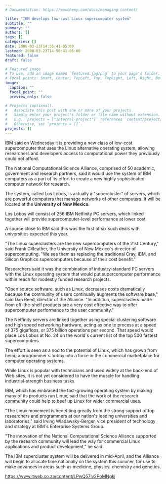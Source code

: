 ```yaml
---
# Documentation: https://wowchemy.com/docs/managing-content/

title: "IBM develops low-cost Linux supercomputer system"
subtitle: ""
summary: ""
authors: []
tags: []
categories: []
date: 2000-03-23T14:56:41-05:00
lastmod: 2000-03-23T14:56:41-05:00
featured: false
draft: false

# Featured image
# To use, add an image named `featured.jpg/png` to your page's folder.
# Focal points: Smart, Center, TopLeft, Top, TopRight, Left, Right, BottomLeft, Bottom, BottomRight.
image:
  caption: ""
  focal_point: ""
  preview_only: false

# Projects (optional).
#   Associate this post with one or more of your projects.
#   Simply enter your project's folder or file name without extension.
#   E.g. `projects = ["internal-project"]` references `content/project/deep-learning/index.md`.
#   Otherwise, set `projects = []`.
projects: []
---
```


IBM said on Wednesday it is providing a new class of low-cost supercomputer that uses the Linux alternative operating system, allowing researchers and developers access to computational power they previously could not afford.

The National Computational Science Alliance, comprised of 50 academic, government and research partners, said it would use the system of IBM computers as a part of its effort to create a new highly sophisticated computer network for research.

The system, called Los Lobos, is actually a "supercluster" of servers, which are powerful computers that manage networks of other computers. It will be located at the **University of New Mexico**.

Los Lobos will consist of 256 IBM Netfinity PC servers, which linked together will provide supercomputer-level performance at lower cost.

A source close to IBM said this was the first of six such deals with universities expected this year.

"The Linux superclusters are the new supercomputers of the 21st Century," said Frank Gilfeather, the University of New Mexico`s director of supercomputing. "We see them as replacing the traditional Cray, IBM, and Silicon Graphics supercomputers because of their cost benefit."

Researchers said it was the combination of industry-standard PC servers with the Linux operating system that would put supercomputer performance within reach for modestly funded research projects.

"Open source software, such as Linux, decreases costs dramatically because the community of users continually augments the software base," said Dan Reed, director of the Alliance. "In addition, superclusters made from off-the-shelf products are a very cost effective way to offer supercomputer performance to the user community."

The Netfinity servers are linked together using special clustering software and high speed networking hardware, acting as one to process at a speed of 375 gigaflops, or 375 billion operations per second. That speed would place Los Lobos at No. 24 on the world`s current list of the top 500 fastest supercomputers.

The effort is seen as a nod to the potential of Linux, which has grown from being a programmer`s hobby into a force in the commercial marketplace for computer operating systems.

While Linux is popular with technicians and used widely at the back-end of Web sites, it is not yet considered to have the muscle for handling industrial-strength business tasks.

IBM, which has embraced the fast-growing operating system by making many of its products run Linux, said that the work of the research community could help to beef up Linux for wider commercial uses.

"The Linux movement is benefiting greatly from the strong support of top researchers and programmers at our nation's leading universities and laboratories," said Irving Wladawsky-Berger, vice president of technology and strategy at IBM`s Enterprise Systems Group.

"The innovation of the National Computational Science Alliance supported by the research community will lead the way for commercial Linux applications and product development," he said.

The IBM supercluster system will be delivered in mid-April, and the Alliance will begin to allocate time nationally on the system this summer, for use to make advances in areas such as medicine, physics, chemistry and genetics.

https://www.itweb.co.za/content/LPwQ57ly2PoMNgkj